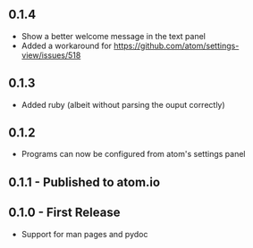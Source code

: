 ## 0.1.4
 - Show a better welcome message in the text panel
 - Added a workaround for https://github.com/atom/settings-view/issues/518

## 0.1.3
 - Added ruby (albeit without parsing the ouput correctly)

## 0.1.2
 - Programs can now be configured from atom's settings panel

## 0.1.1 - Published to atom.io

## 0.1.0 - First Release
 - Support for man pages and pydoc
